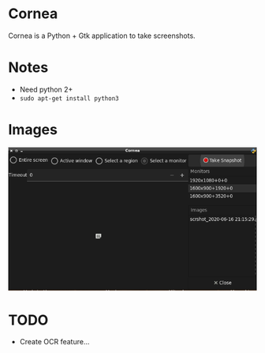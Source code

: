 # Cornea
Cornea is a Python + Gtk application to take screenshots.

# Notes
* Need python 2+
* ```sudo apt-get install python3```

# Images
![1 Cornera interface. ](images/pic1.png)

# TODO
* Create OCR feature...

